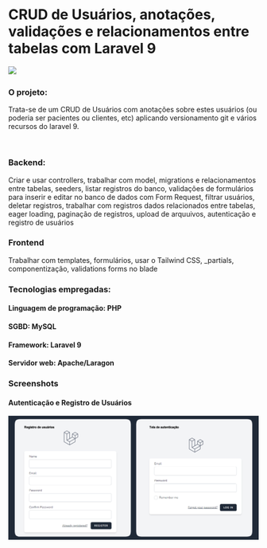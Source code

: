 <h1>CRUD de Usuários, anotações, validações e relacionamentos entre tabelas com Laravel 9</h1>
<img src="https://laravelnews.imgix.net/images/laravel9.png?ixlib=php-3.3.1" width="600px" />

### O projeto:
Trata-se de um CRUD de Usuários com anotações sobre estes usuários (ou poderia ser pacientes ou clientes, etc) aplicando versionamento git e vários recursos do laravel 9.

<br>

### Backend:
Criar e usar controllers, trabalhar com model, migrations e relacionamentos entre tabelas, seeders, listar registros do banco, validações de formulários para inserir e editar no banco de dados com Form Request, filtrar usuários, deletar registros, trabalhar com registros dados relacionados entre tabelas, eager loading, paginação de registros, upload de arquuivos, autenticação e registro de usuários


### Frontend
Trabalhar com templates, formulários, usar o Tailwind CSS, _partials, componentização, validations forms no blade

### Tecnologias empregadas:
#### Linguagem de programação: PHP
#### SGBD: MySQL
#### Framework: Laravel 9
#### Servidor web: Apache/Laragon

### Screenshots
#### Autenticação e Registro de Usuários
<img src="screenshots/autenticacao-e-registro-de-usuarios.fw.png" width="800px" />
